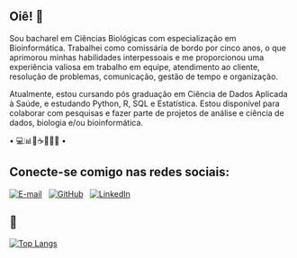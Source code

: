 ## Oiê! 👋


Sou bacharel em Ciências Biológicas com especialização em Bioinformática. Trabalhei como comissária de bordo por cinco anos, o que aprimorou minhas habilidades interpessoais e me proporcionou uma experiência valiosa em trabalho em equipe, atendimento ao cliente, resolução de problemas, comunicação, gestão de tempo e organização.

Atualmente, estou cursando pós graduação em Ciência de Dados Aplicada à Saúde, e estudando Python, R, SQL e Estatística. Estou disponível para colaborar com pesquisas e fazer parte de projetos de análise e ciência de dados, biologia e/ou bioinformática.

• 💻📊🥼☕🔬🧬📖 •

## Conecte-se comigo nas redes sociais: 

[![E-mail](https://img.shields.io/badge/-Email-81a1c1?style=for-the-badge&logo=microsoft-outlook&logoColor=81a1c1)](mailto:jessicasilvacodes@gmail.com) ‎ ‎  [![GitHub](https://img.shields.io/badge/GitHub-100000?style=for-the-badge&logo=github&logoColor=white)](https://github.com/jessicasilvacodes) ‎ ‎  [![LinkedIn](https://img.shields.io/badge/LinkedIn-0077B5?style=for-the-badge&logo=linkedin&logoColor=white)](https://www.linkedin.com/in/sdsjessica/) 


## 🤍

[![Top Langs](https://github-readme-stats.vercel.app/api/top-langs/?username=jessicasilvacodes&theme=nord&layout=compact&hide=jupyter%20notebook)](https://github.com/anuraghazra/github-readme-stats)


<!--
**jessicasilvacodes/jessicasilvacodes** is a ✨ _special_ ✨ repository because its `README.md` (this file) appears on your GitHub profile.

Here are some ideas to get you started:

- 🔭 I’m currently working on ...
- 🌱 I’m currently learning ...
- 👯 I’m looking to collaborate on ...
- 🤔 I’m looking for help with ...
- 💬 Ask me about ...
- 📫 How to reach me: ...
- 😄 Pronouns: ...
- ⚡ Fun fact: ...
-->
